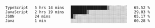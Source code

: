 <!--START_SECTION:waka-->

```text
TypeScript   5 hrs 14 mins   ████████████████▒░░░░░░░░   65.52 %
JavaScript   2 hrs 19 mins   ███████▒░░░░░░░░░░░░░░░░░   29.03 %
JSON         24 mins         █▒░░░░░░░░░░░░░░░░░░░░░░░   05.17 %
Java         1 min           ░░░░░░░░░░░░░░░░░░░░░░░░░   00.28 %
```

<!--END_SECTION:waka-->


<!--
**Leorio21/Leorio21** is a ✨ _special_ ✨ repository because its `README.md` (this file) appears on your GitHub profile.

Here are some ideas to get you started:

- 🔭 I’m currently working on ...
- 🌱 I’m currently learning ...
- 👯 I’m looking to collaborate on ...
- 🤔 I’m looking for help with ...
- 💬 Ask me about ...
- 📫 How to reach me: ...
- 😄 Pronouns: ...
- ⚡ Fun fact: ...
-->
